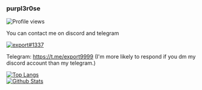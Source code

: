 ### purpl3r0se
![Profile views](https://komarev.com/ghpvc/?username=purpl3r0se)

You can contact me on discord and telegram

[![export#1337](https://discord.c99.nl/widget/theme-1/1078778605456330823.png)](https://discord.c99.nl/)

Telegram: https://t.me/export9999 (I'm more likely to respond if you dm my discord account than my telegram.)

[![Top Langs](https://vercel-git-main-purpl3r0se.vercel.app/api/top-langs/?username=purpl3r0se&langs_count=10)](https://github.com/anuraghazra/github-readme-stats)  
[![Github Stats](https://vercel-git-main-purpl3r0se.vercel.app/api?username=purpl3r0se&show_icons=true&theme=transparent)](https://github.com/anuraghazra/github-readme-stats)  
